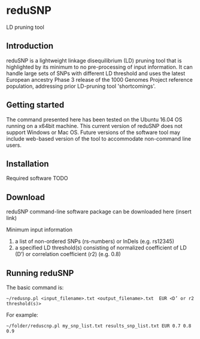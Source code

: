 reduSNP
=======
LD pruning tool

Introduction
------------
reduSNP is a lightweight linkage disequilibrium (LD) pruning tool that is highlighted by its minimum to no pre-processing of input information. It can handle large sets of SNPs with different LD threshold and uses the latest European ancestry Phase 3 release of the 1000 Genomes Project reference population, addressing prior LD-pruning tool 'shortcomings'.

Getting started
---------------
The command presented here has been tested on the Ubuntu 16.04 OS running on a x64bit machine.  This current version of reduSNP does not support Windows or Mac OS.  Future versions of the software tool may include web-based version of the tool to accommodate non-command line users.

Installation
-------------
Required software
TODO

Download
---------
reduSNP command-line software package can be downloaded here (insert link)

Minimum input information
1. a list of non-ordered SNPs (rs-numbers) or InDels (e.g. rs12345)
2. a specified LD threshold(s) consisting of normalized coefficient of LD (D’) or correlation coefficient (r2) (e.g. 0.8)

Running reduSNP
---------------
The basic command is:

```~/redusnp.pl <input_filename>.txt <output_filename>.txt  EUR <D’ or r2 threshold(s)>```

For example:

```~/folder/reduscnp.pl my_snp_list.txt results_snp_list.txt EUR 0.7 0.8 0.9```
